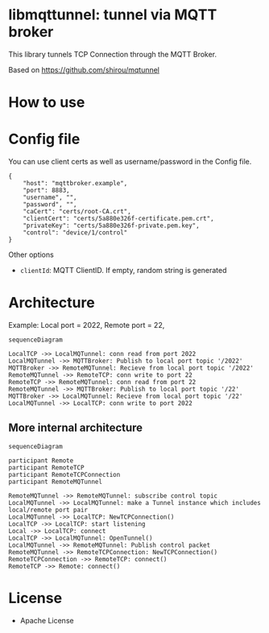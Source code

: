 # libmqttunnel: tunnel via MQTT broker

This library tunnels TCP Connection through the MQTT Broker.

Based on https://github.com/shirou/mqtunnel

# How to use


# Config file 

You can use client certs as well as username/password in the Config file.

```
{
    "host": "mqttbroker.example",
    "port": 8883,
	"username", "",
	"password", "",
    "caCert": "certs/root-CA.crt",
    "clientCert": "certs/5a880e326f-certificate.pem.crt",
    "privateKey": "certs/5a880e326f-private.pem.key",
    "control": "device/1/control"
}
```

Other options

- `clientId`: MQTT ClientID. If empty, random string is generated


# Architecture

Example: Local port = 2022, Remote port = 22,

```mermaid
sequenceDiagram

LocalTCP ->> LocalMQTunnel: conn read from port 2022
LocalMQTunnel ->> MQTTBroker: Publish to local port topic '/2022'
MQTTBroker ->> RemoteMQTunnel: Recieve from local port topic '/2022'
RemoteMQTunnel ->> RemoteTCP: conn write to port 22
RemoteTCP ->> RemoteMQTunnel: conn read from port 22
RemoteMQTunnel ->> MQTTBroker: Publish to local port topic '/22'
MQTTBroker ->> LocalMQTunnel: Recieve from local port topic '/22'
LocalMQTunnel ->> LocalTCP: conn write to port 2022
```

## More internal architecture

```mermaid
sequenceDiagram

participant Remote
participant RemoteTCP
participant RemoteTCPConnection
participant RemoteMQTunnel

RemoteMQTunnel ->> RemoteMQTunnel: subscribe control topic
LocalMQTunnel ->> LocalMQTunnel: make a Tunnel instance which includes local/remote port pair
LocalMQTunnel ->> LocalTCP: NewTCPConnection()
LocalTCP ->> LocalTCP: start listening
Local ->> LocalTCP: connect
LocalTCP ->> LocalMQTunnel: OpenTunnel()
LocalMQTunnel ->> RemoteMQTunnel: Publish control packet
RemoteMQTunnel ->> RemoteTCPConnection: NewTCPConnection()
RemoteTCPConnection ->> RemoteTCP: connect()
RemoteTCP ->> Remote: connect()
```


# License

- Apache License
